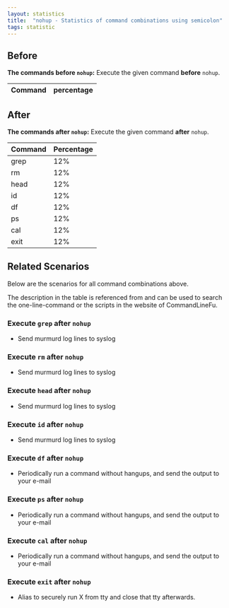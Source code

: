 ```yaml
---
layout: statistics
title:  "nohup - Statistics of command combinations using semicolon"
tags: statistic
---
```


## Before

__The commands before `nohup`:__  Execute the given command __before__ `nohup`.

| Command | percentage |
|--------|--------|



## After

__The commands after `nohup`:__ Execute the given command __after__ `nohup`.

| Command | Percentage | 
|-------|--------|
| grep | 12% |
| rm | 12% |
| head | 12% |
| id | 12% |
| df | 12% |
| ps | 12% |
| cal | 12% |
| exit | 12% |



## Related Scenarios

Below are the scenarios for all command combinations above.

The description in the table is referenced from and can be used to search the one-line-command or the scripts in the website of CommandLineFu.




### Execute `grep` after `nohup`

- Send murmurd log lines to syslog

            
### Execute `rm` after `nohup`

- Send murmurd log lines to syslog

            
### Execute `head` after `nohup`

- Send murmurd log lines to syslog

            
### Execute `id` after `nohup`

- Send murmurd log lines to syslog

            
### Execute `df` after `nohup`

- Periodically run a command without hangups, and send the output to your e-mail

            
### Execute `ps` after `nohup`

- Periodically run a command without hangups, and send the output to your e-mail

            
### Execute `cal` after `nohup`

- Periodically run a command without hangups, and send the output to your e-mail

            
### Execute `exit` after `nohup`

- Alias to securely run X from tty and close that tty afterwards.

            
